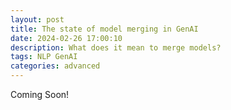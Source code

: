 ```yaml
---
layout: post
title: The state of model merging in GenAI
date: 2024-02-26 17:00:10
description: What does it mean to merge models?
tags: NLP GenAI 
categories: advanced
---
```


Coming Soon!